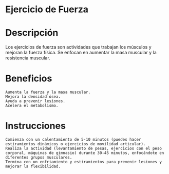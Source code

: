 # Ejercicio de Fuerza

# Descripción

Los ejercicios de fuerza son actividades que trabajan los músculos y mejoran la fuerza física. Se enfocan en aumentar la masa muscular y la resistencia muscular.

# Beneficios

    Aumenta la fuerza y la masa muscular.
    Mejora la densidad ósea.
    Ayuda a prevenir lesiones.
    Acelera el metabolismo.

# Instrucciones

    Comienza con un calentamiento de 5-10 minutos (puedes hacer estiramientos dinámicos o ejercicios de movilidad articular).
    Realiza la actividad (levantamiento de pesas, ejercicios con el peso corporal, máquinas de gimnasio) durante 30-45 minutos, enfocándote en diferentes grupos musculares.
    Termina con un enfriamiento y estiramientos para prevenir lesiones y mejorar la flexibilidad.